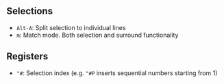 ## Selections

- `Alt-A`: Split selection to individual lines
- `m`: Match mode. Both selection and surround functionality

## Registers

- `"#`: Selection index (e.g. `"#P` inserts sequential numbers starting from 1)
